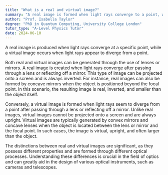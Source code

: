 ```yaml
---
title: "What is a real and virtual image?"
summary: "A real image is formed when light rays converge to a point, whereas a virtual image is formed when light rays appear to diverge from a point."
author: "Prof. Isabella Taylor"
degree: "PhD in Quantum Computing, University College London"
tutor_type: "A-Level Physics Tutor"
date: 2024-06-10
---
```


A real image is produced when light rays converge at a specific point, while a virtual image occurs when light rays appear to diverge from a point.

Both real and virtual images can be generated through the use of lenses or mirrors. A real image is created when light rays converge after passing through a lens or reflecting off a mirror. This type of image can be projected onto a screen and is always inverted. For instance, real images can also be formed by concave mirrors when the object is positioned beyond the focal point. In this scenario, the resulting image is real, inverted, and smaller than the object itself.

Conversely, a virtual image is formed when light rays seem to diverge from a point after passing through a lens or reflecting off a mirror. Unlike real images, virtual images cannot be projected onto a screen and are always upright. Virtual images are typically generated by convex mirrors and concave lenses when the object is located between the lens or mirror and the focal point. In such cases, the image is virtual, upright, and often larger than the object.

The distinctions between real and virtual images are significant, as they possess different properties and are formed through different optical processes. Understanding these differences is crucial in the field of optics and can greatly aid in the design of various optical instruments, such as cameras and telescopes.
    